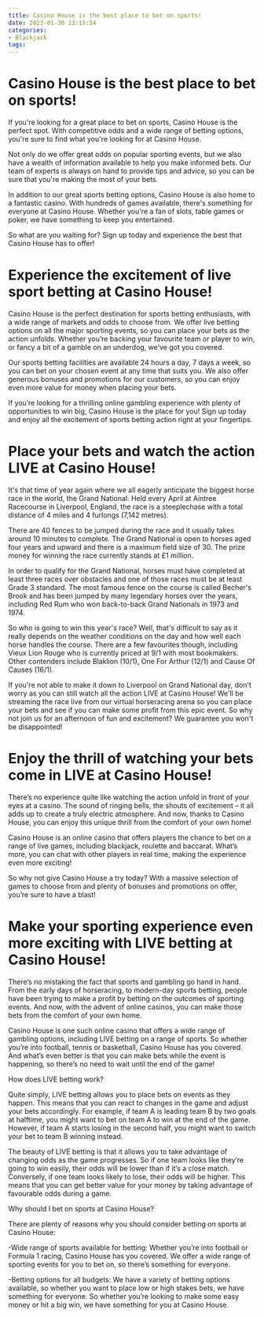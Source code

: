 ```yaml
---
title: Casino House is the best place to bet on sports!
date: 2023-01-30 23:15:54
categories:
- Blackjack
tags:
---
```



#  Casino House is the best place to bet on sports!

If you're looking for a great place to bet on sports, Casino House is the perfect spot. With competitive odds and a wide range of betting options, you're sure to find what you're looking for at Casino House.

Not only do we offer great odds on popular sporting events, but we also have a wealth of information available to help you make informed bets. Our team of experts is always on hand to provide tips and advice, so you can be sure that you're making the most of your bets.

In addition to our great sports betting options, Casino House is also home to a fantastic casino. With hundreds of games available, there's something for everyone at Casino House. Whether you're a fan of slots, table games or poker, we have something to keep you entertained.

So what are you waiting for? Sign up today and experience the best that Casino House has to offer!

#  Experience the excitement of live sport betting at Casino House!

Casino House is the perfect destination for sports betting enthusiasts, with a wide range of markets and odds to choose from. We offer live betting options on all the major sporting events, so you can place your bets as the action unfolds. Whether you’re backing your favourite team or player to win, or fancy a bit of a gamble on an underdog, we’ve got you covered.

Our sports betting facilities are available 24 hours a day, 7 days a week, so you can bet on your chosen event at any time that suits you. We also offer generous bonuses and promotions for our customers, so you can enjoy even more value for money when placing your bets.

If you’re looking for a thrilling online gambling experience with plenty of opportunities to win big, Casino House is the place for you! Sign up today and enjoy all the excitement of sports betting action right at your fingertips.

#  Place your bets and watch the action LIVE at Casino House!

It's that time of year again where we all eagerly anticipate the biggest horse race in the world, the Grand National. Held every April at Aintree Racecourse in Liverpool, England, the race is a steeplechase with a total distance of 4 miles and 4 furlongs (7,142 metres).

There are 40 fences to be jumped during the race and it usually takes around 10 minutes to complete. The Grand National is open to horses aged four years and upward and there is a maximum field size of 30. The prize money for winning the race currently stands at £1 million.

In order to qualify for the Grand National, horses must have completed at least three races over obstacles and one of those races must be at least Grade 3 standard. The most famous fence on the course is called Becher's Brook and has been jumped by many legendary horses over the years, including Red Rum who won back-to-back Grand Nationals in 1973 and 1974.

So who is going to win this year's race? Well, that's difficult to say as it really depends on the weather conditions on the day and how well each horse handles the course. There are a few favourites though, including Vieux Lion Rouge who is currently priced at 9/1 with most bookmakers. Other contenders include Blaklion (10/1), One For Arthur (12/1) and Cause Of Causes (16/1).

If you're not able to make it down to Liverpool on Grand National day, don't worry as you can still watch all the action LIVE at Casino House! We'll be streaming the race live from our virtual horseracing arena so you can place your bets and see if you can make some profit from this epic event. So why not join us for an afternoon of fun and excitement? We guarantee you won't be disappointed!

#  Enjoy the thrill of watching your bets come in LIVE at Casino House!

There’s no experience quite like watching the action unfold in front of your eyes at a casino. The sound of ringing bells, the shouts of excitement – it all adds up to create a truly electric atmosphere. And now, thanks to Casino House, you can enjoy this unique thrill from the comfort of your own home!

Casino House is an online casino that offers players the chance to bet on a range of live games, including blackjack, roulette and baccarat. What’s more, you can chat with other players in real time, making the experience even more exciting!

So why not give Casino House a try today? With a massive selection of games to choose from and plenty of bonuses and promotions on offer, you’re sure to have a blast!

#  Make your sporting experience even more exciting with LIVE betting at Casino House!

There’s no mistaking the fact that sports and gambling go hand in hand. From the early days of horseracing, to modern-day sports betting, people have been trying to make a profit by betting on the outcomes of sporting events. And now, with the advent of online casinos, you can make those bets from the comfort of your own home.

 Casino House is one such online casino that offers a wide range of gambling options, including LIVE betting on a range of sports. So whether you’re into football, tennis or basketball, Casino House has you covered. And what’s even better is that you can make bets while the event is happening, so there’s no need to wait until the end of the game!

How does LIVE betting work?

Quite simply, LIVE betting allows you to place bets on events as they happen. This means that you can react to changes in the game and adjust your bets accordingly. For example, if team A is leading team B by two goals at halftime, you might want to bet on team A to win at the end of the game. However, if team A starts losing in the second half, you might want to switch your bet to team B winning instead.

The beauty of LIVE betting is that it allows you to take advantage of changing odds as the game progresses. So if one team looks like they’re going to win easily, their odds will be lower than if it’s a close match. Conversely, if one team looks likely to lose, their odds will be higher. This means that you can get better value for your money by taking advantage of favourable odds during a game.

Why should I bet on sports at Casino House?

There are plenty of reasons why you should consider betting on sports at Casino House:

-Wide range of sports available for betting: Whether you’re into football or Formula 1 racing, Casino House has you covered. We offer a wide range of sporting events for you to bet on, so there’s something for everyone.

-Betting options for all budgets: We have a variety of betting options available, so whether you want to place low or high stakes bets, we have something for everyone. So whether you’re looking to make some easy money or hit a big win, we have something for you at Casino House.
